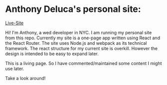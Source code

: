 # Anthony Deluca's personal site:

[Live-Site](https://anthonydeluca718.github.io/)

Hi! I'm Anthony, a wed developer in NYC. I am running my personal site from this repo. Currently my site is a one-page app written using React and the React Router. The site uses Node.js and webpack as its technical framework. The react structure for my current site is overkill. However the design is intended to be easy to expand later.

This is a living page. So I have commented/maintained some content I might use later.

Take a look around!
